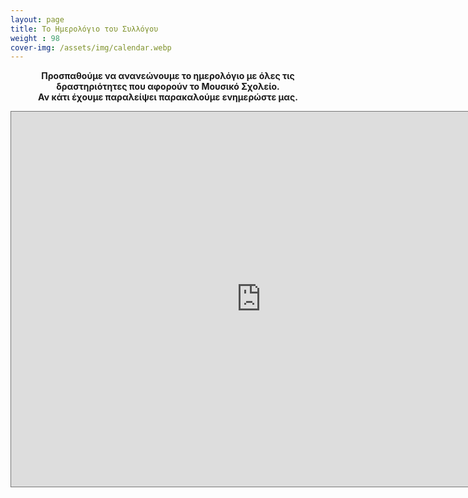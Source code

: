 ```yaml
---
layout: page
title: Το Ημερoλόγιο του Συλλόγου
weight : 98
cover-img: /assets/img/calendar.webp
---
```

<p style="text-align:center;"><strong>
Προσπαθούμε να ανανεώνουμε το ημερολόγιο με όλες τις δραστηριότητες που αφορούν το Μουσικό Σχολείο.<br> Αν κάτι έχουμε παραλείψει παρακαλούμε ενημερώστε μας.</strong> </p> 

<iframe src="https://calendar.google.com/calendar/embed?height=600&wkst=1&bgcolor=%23ffffff&ctz=Europe%2FAthens&src=MWNhNGI0MGZkN2Q2MDhhMDc1ZDM2NTExY2M1NWY1MjAwMGQ0MTk0MzEwZjU5MGI4OWMxNWZjYzIxYjM3N2RlZEBncm91cC5jYWxlbmRhci5nb29nbGUuY29t&color=%23E67C73" style="border:solid 1px #777" width="800" height="600" frameborder="0" scrolling="no"></iframe>